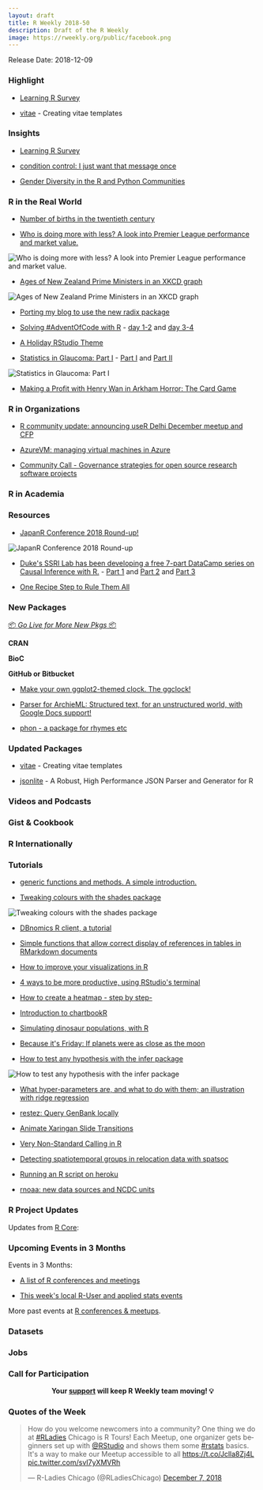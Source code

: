 ```yaml
---
layout: draft
title: R Weekly 2018-50
description: Draft of the R Weekly
image: https://rweekly.org/public/facebook.png
---
```


Release Date: 2018-12-09

###  Highlight

+ [Learning R Survey](https://docs.google.com/forms/d/e/1FAIpQLSdpVwD40YlEg2EOGfm5950pxp9lsuYhWGOBiNYqIAVEuHFZFg/viewform)

+ [vitae](https://ropenscilabs.github.io/vitae/articles/extending.html) - Creating vitae templates


### Insights

+ [Learning R Survey](https://docs.google.com/forms/d/e/1FAIpQLSdpVwD40YlEg2EOGfm5950pxp9lsuYhWGOBiNYqIAVEuHFZFg/viewform)

+ [condition control: I just want that message once](https://recology.info/2018/12/condition-control/)


+ [Gender Diversity in the R and Python Communities](https://blog.revolutionanalytics.com/2018/12/women-and-r.html)


### R in the Real World

+ [Number of births in the twentieth century ](http://freerangestats.info/blog/2018/12/01/number-births)

+ [Who is doing more with less? A look into Premier League performance and market value.](https://austinwehrwein.com/data-visualization/eplmarket/)

![Who is doing more with less? A look into Premier League performance and market value.](https://raw.githubusercontent.com/rweekly/image/master/2018/epl.png)

+ [Ages of New Zealand Prime Ministers in an XKCD graph](http://david.frigge.nz/posts/2018-11-leader-age/)

![Ages of New Zealand Prime Ministers in an XKCD graph](https://raw.githubusercontent.com/rweekly/image/master/2018/nzpm-1.png)

+ [Porting my blog to use the new radix package](http://david.frigge.nz/posts/2018-11-radixical-blogging/)

+ [Solving #AdventOfCode with R](https://colinfay.me/advent-code-1-2/) - [day 1-2](https://colinfay.me/advent-code-1-2/) and [day 3-4](https://colinfay.me/advent-code-3-4/)


+ [A Holiday RStudio Theme](https://www.garrickadenbuie.com/blog/2018/12/05/holiday-rstudio-theme/)

+ [Statistics in Glaucoma: Part I](https://rviews.rstudio.com/2018/12/03/statistics-in-glaucoma-part-i/) - [Part I](https://rviews.rstudio.com/2018/12/03/statistics-in-glaucoma-part-i/) and [Part II](https://rviews.rstudio.com/2018/12/07/statistics-in-glaucoma-part-ii/)

![Statistics in Glaucoma: Part I](https://raw.githubusercontent.com/rweekly/image/master/2018/glau.png)

+ [Making a Profit with Henry Wan in Arkham Horror: The Card Game](https://ntguardian.wordpress.com/2018/12/03/making-profit-henry-wan-arkham-horror/)

###  R in Organizations


+ [R community update: announcing useR Delhi December meetup and CFP](https://techandmortals.wordpress.com/2018/12/07/r-community-update-announcing-user-delhi-december-meetup-and-cfp/)


+ [AzureVM: managing virtual machines in Azure](https://blog.revolutionanalytics.com/2018/12/azurevm.html)

+ [Community Call - Governance strategies for open source research software projects](https://ropensci.org/blog/2018/12/05/commcall-dec2018/)

###  R in Academia



###  Resources

+ [JapanR Conference 2018 Round-up!](https://ryo-n7.github.io/2018-12-06-japanr-conference-roundup-blog-post/)

![JapanR Conference 2018 Round-up](https://raw.githubusercontent.com/rweekly/image/master/2018/YZXPElx.png)

+ [Duke's SSRI Lab has been developing a free 7-part DataCamp series on Causal Inference with R.](https://www.datacamp.com/community/open-courses/causal-inference-with-r-introduction) - [Part 1](https://www.datacamp.com/community/open-courses/causal-inference-with-r-introduction) and [Part 2](https://www.datacamp.com/community/open-courses/causal-inference-with-r-experiments) and [Part 3](https://www.datacamp.com/community/open-courses/causal-inference-with-r-regression)

+ [One Recipe Step to Rule Them All](http://smaakage85.netlify.com/2018/12/03/one-recipe-step-to-rule-them-all/)

###  New Packages

<p class="added-hostname"><a href="https://rweekly.org/live" target="_blank" class="externalLink">📦 <i>Go Live for More New Pkgs</i> 📦</a></p>

**CRAN**



**BioC**


**GitHub or Bitbucket**

+ [Make your own ggplot2-themed clock. The ggclock!](https://www.wjakethompson.com/post/ggclock/)


+ [Parser for ArchieML: Structured text, for an unstructured world, with Google Docs support!](https://github.com/noamross/rchie)


+ [phon - a package for rhymes etc](https://coolbutuseless.github.io/2018/12/03/phon-a-package-for-rhymes-etc/)

### Updated Packages

+ [vitae](https://ropenscilabs.github.io/vitae/articles/extending.html) - Creating vitae templates

+ [jsonlite](https://cran.r-project.org/web/packages/jsonlite/) - A Robust, High Performance JSON Parser and Generator for R


###  Videos and Podcasts



### Gist & Cookbook




### R Internationally


###  Tutorials


+ [generic functions and methods. A simple introduction.](http://josiahparry.com/post/function-methods/#the-default-method)


+ [Tweaking colours with the shades package](http://hughjonesd.github.io/tweaking-colours-with-the-shades-package.html)

![Tweaking colours with the shades package](https://raw.githubusercontent.com/rweekly/image/master/2018/shade.png)

+ [DBnomics R client, a tutorial](https://macro.nomics.world/article/2018-11/rdbnomics-tutorial/)

+ [Simple functions that allow correct display of references in tables in RMarkdown documents](https://yetanotherrblog.netlify.com/2018/12/references-in-latex-table/)

+ [How to improve your visualizations in R ](http://www.thinkingondata.com/6-tips-to-make-your-visualizations-look-professional/)

+ [4 ways to be more productive, using RStudio's terminal](https://jozefhajnala.gitlab.io/r/r007-string-manipulation/)


+ [How to create a heatmap - step by step-](http://www.thinkingondata.com/how-to-create-a-heatmap/)

+ [Introduction to chartbookR](https://kilianreber.netlify.com/post/chartbookr_introduction/)

+ [Simulating dinosaur populations, with R](https://blog.revolutionanalytics.com/2018/11/jurassic-park.html)

+ [Because it's Friday: If planets were as close as the moon](https://blog.revolutionanalytics.com/2018/11/because-its-friday-if-planets-were.html)


+ [How to test any hypothesis with the infer package](https://www.andrewheiss.com/blog/2018/12/05/test-any-hypothesis/)

![How to test any hypothesis with the infer package](https://raw.githubusercontent.com/rweekly/image/master/2018/diff-ridges.png)


+ [What hyper-parameters are, and what to do with them; an illustration with ridge regression](http://www.brodrigues.co/blog/2018-12-02-hyper-parameters/)


+ [restez: Query GenBank locally](https://ropensci.org/technotes/2018/12/03/restez/)


+ [Animate Xaringan Slide Transitions](https://www.garrickadenbuie.com/blog/2018/12/03/animate-xaringan-slide-transitions/)


+ [Very Non-Standard Calling in R](http://www.win-vector.com/blog/2018/12/very-non-standard-calling-in-r/)


+ [Detecting spatiotemporal groups in relocation data with spatsoc](https://ropensci.org/blog/2018/12/04/spatsoc/)


+ [Running an R script on heroku](https://blog.rmhogervorst.nl/blog/2018/12/06/running-an-r-script-on-heroku/)


+ [rnoaa: new data sources and NCDC units](https://ropensci.org/technotes/2018/12/04/rnoaa-update/)



<!--<div class="post-more-begi
n"></div><div class="post-more-end"></div>-->

###  R Project Updates

Updates from [R Core](http://developer.r-project.org/blosxom.cgi/R-devel/NEWS):


###  Upcoming Events in 3 Months

Events in 3 Months:

+ [A list of R conferences and meetings](https://jumpingrivers.github.io/meetingsR/events.html)


+ [This week's local R-User and applied stats events](https://community.rstudio.com/c/irl)

More past events at [R conferences & meetups](https://conf.rweekly.org).

### Datasets




### Jobs




###  Call for Participation



<p class="hide-support added-hostname support-rweekly" style="text-align: center;font-weight: bold;">Your <a class="non-visited externalLink" href="https://www.patreon.com/rweekly" onclick="pas(this)">support</a> will keep R Weekly team moving! 💡</p>

###  Quotes of the Week

<blockquote class="twitter-tweet" data-lang="en"><p lang="en" dir="ltr">How do you welcome newcomers into a community? One thing we do at <a href="https://twitter.com/hashtag/RLadies?src=hash&amp;ref_src=twsrc%5Etfw">#RLadies</a> Chicago is R Tours! Each Meetup, one organizer gets beginners set up with <a href="https://twitter.com/rstudio?ref_src=twsrc%5Etfw">@RStudio</a> and shows them some <a href="https://twitter.com/hashtag/rstats?src=hash&amp;ref_src=twsrc%5Etfw">#rstats</a> basics. It&#39;s a way to make our Meetup accessible to all <a href="https://t.co/Jclla8Zj4L">https://t.co/Jclla8Zj4L</a> <a href="https://t.co/svI7yXMVRh">pic.twitter.com/svI7yXMVRh</a></p>&mdash; R-Ladies Chicago (@RLadiesChicago) <a href="https://twitter.com/RLadiesChicago/status/1071129665815891969?ref_src=twsrc%5Etfw">December 7, 2018</a></blockquote>

